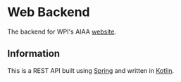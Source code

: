 # Web Backend
The backend for WPI's AIAA [website](https://aiaa.wpi.edu/ "WPI AIAA").

## Information
This is a REST API built using [Spring] and written in [Kotlin].

[Spring]: https://spring.io/
[Kotlin]: https://kotlinlang.org/